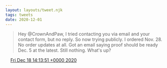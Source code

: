 ```yaml
---
layout: layouts/tweet.njk
tags: tweets
date: 2020-12-01
---
```


> Hey @CrownAndPaw, I tried contacting you via email and your contact form, but no reply\. So now trying publicly\. I ordered Nov\. 28\. No order updates at all\. Got an email saying proof should be ready Dec\. 5 at the latest\. Still nothing\. What's up?

<img src="../media/tweet.ico" width="12" /> [Fri Dec 18 14:13:51 +0000 2020](https://twitter.com/timwasson/status/1339936921913597956)